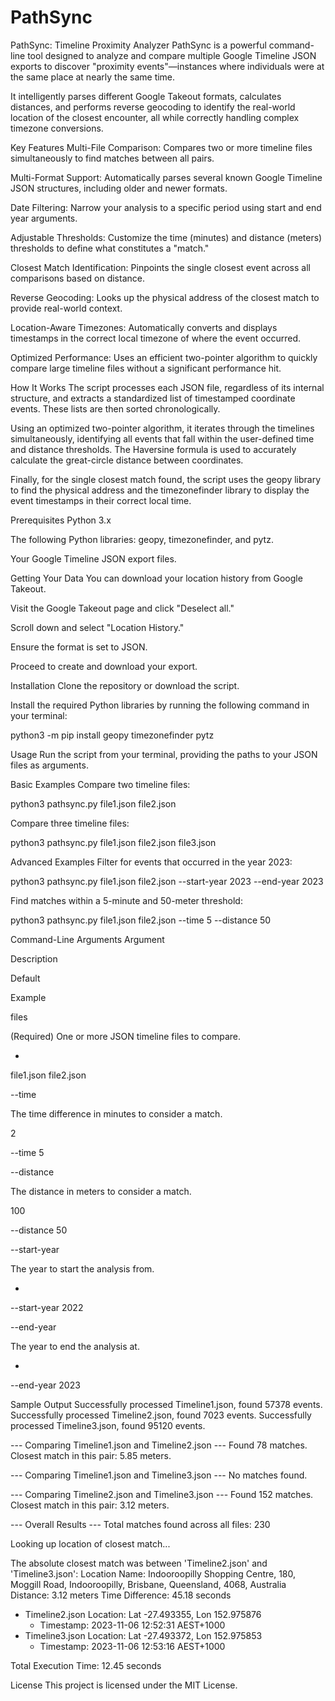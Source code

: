 # PathSync
PathSync: Timeline Proximity Analyzer
PathSync is a powerful command-line tool designed to analyze and compare multiple Google Timeline JSON exports to discover "proximity events"—instances where individuals were at the same place at nearly the same time.

It intelligently parses different Google Takeout formats, calculates distances, and performs reverse geocoding to identify the real-world location of the closest encounter, all while correctly handling complex timezone conversions.

Key Features
Multi-File Comparison: Compares two or more timeline files simultaneously to find matches between all pairs.

Multi-Format Support: Automatically parses several known Google Timeline JSON structures, including older and newer formats.

Date Filtering: Narrow your analysis to a specific period using start and end year arguments.

Adjustable Thresholds: Customize the time (minutes) and distance (meters) thresholds to define what constitutes a "match."

Closest Match Identification: Pinpoints the single closest event across all comparisons based on distance.

Reverse Geocoding: Looks up the physical address of the closest match to provide real-world context.

Location-Aware Timezones: Automatically converts and displays timestamps in the correct local timezone of where the event occurred.

Optimized Performance: Uses an efficient two-pointer algorithm to quickly compare large timeline files without a significant performance hit.

How It Works
The script processes each JSON file, regardless of its internal structure, and extracts a standardized list of timestamped coordinate events. These lists are then sorted chronologically.

Using an optimized two-pointer algorithm, it iterates through the timelines simultaneously, identifying all events that fall within the user-defined time and distance thresholds. The Haversine formula is used to accurately calculate the great-circle distance between coordinates.

Finally, for the single closest match found, the script uses the geopy library to find the physical address and the timezonefinder library to display the event timestamps in their correct local time.

Prerequisites
Python 3.x

The following Python libraries: geopy, timezonefinder, and pytz.

Your Google Timeline JSON export files.

Getting Your Data
You can download your location history from Google Takeout.

Visit the Google Takeout page and click "Deselect all."

Scroll down and select "Location History."

Ensure the format is set to JSON.

Proceed to create and download your export.

Installation
Clone the repository or download the script.

Install the required Python libraries by running the following command in your terminal:

python3 -m pip install geopy timezonefinder pytz

Usage
Run the script from your terminal, providing the paths to your JSON files as arguments.

Basic Examples
Compare two timeline files:

python3 pathsync.py file1.json file2.json

Compare three timeline files:

python3 pathsync.py file1.json file2.json file3.json

Advanced Examples
Filter for events that occurred in the year 2023:

python3 pathsync.py file1.json file2.json --start-year 2023 --end-year 2023

Find matches within a 5-minute and 50-meter threshold:

python3 pathsync.py file1.json file2.json --time 5 --distance 50

Command-Line Arguments
Argument

Description

Default

Example

files

(Required) One or more JSON timeline files to compare.

-

file1.json file2.json

--time

The time difference in minutes to consider a match.

2

--time 5

--distance

The distance in meters to consider a match.

100

--distance 50

--start-year

The year to start the analysis from.

-

--start-year 2022

--end-year

The year to end the analysis at.

-

--end-year 2023

Sample Output
Successfully processed Timeline1.json, found 57378 events.
Successfully processed Timeline2.json, found 7023 events.
Successfully processed Timeline3.json, found 95120 events.

--- Comparing Timeline1.json and Timeline2.json ---
Found 78 matches. Closest match in this pair: 5.85 meters.

--- Comparing Timeline1.json and Timeline3.json ---
No matches found.

--- Comparing Timeline2.json and Timeline3.json ---
Found 152 matches. Closest match in this pair: 3.12 meters.

--- Overall Results ---
Total matches found across all files: 230

Looking up location of closest match...

The absolute closest match was between 'Timeline2.json' and 'Timeline3.json':
  Location Name: Indooroopilly Shopping Centre, 180, Moggill Road, Indooroopilly, Brisbane, Queensland, 4068, Australia
  Distance: 3.12 meters
  Time Difference: 45.18 seconds
  - Timeline2.json Location: Lat -27.493355, Lon 152.975876
    - Timestamp: 2023-11-06 12:52:31 AEST+1000
  - Timeline3.json Location: Lat -27.493372, Lon 152.975853
    - Timestamp: 2023-11-06 12:53:16 AEST+1000

Total Execution Time: 12.45 seconds

License
This project is licensed under the MIT License.
